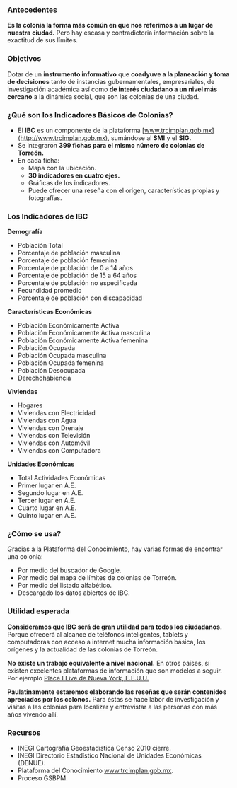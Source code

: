 
### Antecedentes

**Es la colonia la forma más común en que nos referimos a un lugar de nuestra ciudad.** Pero hay escasa y contradictoria información sobre la exactitud de sus límites.

### Objetivos

Dotar de un **instrumento informativo** que **coadyuve a la planeación y toma de decisiones** tanto de instancias gubernamentales, empresariales, de investigación académica así como **de interés ciudadano a un nivel más cercano** a la dinámica social, que son las colonias de una ciudad.

### ¿Qué son los Indicadores Básicos de Colonias?

* El **IBC** es un componente de la plataforma [www.trcimplan.gob.mx](http://www.trcimplan.gob.mx), sumándose al **SMI** y el **SIG.**
* Se integraron **399 fichas para el mismo número de colonias de Torreón.**
* En cada ficha:
    * Mapa con la ubicación.
    * **30 indicadores en cuatro ejes.**
    * Gráficas de los indicadores.
    * Puede ofrecer una reseña con el origen, características propias y fotografías.

### Los Indicadores de IBC

**Demografía**

* Población Total
* Porcentaje de población masculina
* Porcentaje de población femenina
* Porcentaje de población de 0 a 14 años
* Porcentaje de población de 15 a 64 años
* Porcentaje de población no especificada
* Fecundidad promedio
* Porcentaje de población con discapacidad

**Características Económicas**

* Población Económicamente Activa
* Población Económicamente Activa masculina
* Población Económicamente Activa femenina
* Población Ocupada
* Población Ocupada masculina
* Población Ocupada femenina
* Población Desocupada
* Derechohabiencia

**Viviendas**

* Hogares
* Viviendas con Electricidad
* Viviendas con Agua
* Viviendas con Drenaje
* Viviendas con Televisión
* Viviendas con Automóvil
* Viviendas con Computadora

**Unidades Económicas**

* Total Actividades Económicas
* Primer lugar en A.E.
* Segundo lugar en A.E.
* Tercer lugar en A.E.
* Cuarto lugar en A.E.
* Quinto lugar en A.E.

### ¿Cómo se usa?

Gracias a la Plataforma del Conocimiento, hay varias formas de encontrar una colonia:

* Por medio del buscador de Google.
* Por medio del mapa de límites de colonias de Torreón.
* Por medio del listado alfabético.
* Descargado los datos abiertos de IBC.

### Utilidad esperada

**Consideramos que IBC será de gran utilidad para todos los ciudadanos.** Porque ofrecerá al alcance de teléfonos inteligentes, tablets y computadoras con acceso a internet mucha información básica, los orígenes y la actualidad de las colonias de Torreón.

**No existe un trabajo equivalente a nivel nacional.** En otros países, sí existen excelentes plataformas de información que son modelos a seguir. Por ejemplo [Place I Live de Nueva York, E.E.U.U.](https://newyork.placeilive.com/)

**Paulatinamente estaremos elaborando las reseñas que serán contenidos apreciados por los colonos.** Para éstas se hace labor de investigación y visitas a las colonias para localizar y entrevistar a las personas con más años vivendo allí.

### Recursos

* INEGI Cartografía Geoestadística Censo 2010 cierre.
* INEGI Directorio Estadístico Nacional de Unidades Económicas (DENUE).
* Plataforma del Conocimiento www.trcimplan.gob.mx.
* Proceso GSBPM.
